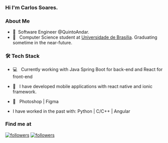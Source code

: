 <h3> Hi I'm Carlos Soares. 

<h3> About Me </h3>
  
- 🔭 &nbsp;Software Engineer  @QuintoAndar. 
- 📕 &nbsp; Computer Science student at [Universidade de Brasília](https://www.unb.br/). Graduating sometime in the near-future.

<h3>🛠 Tech Stack</h3>

  - 💻 &nbsp; Currently working with Java Spring Boot for back-end and React for front-end 
  
  - 📱 &nbsp; I have developed mobile applications with react native and ionic framework.

  - 🎨 &nbsp;  Photoshop | Figma

  - I have worked in the past with: Python | C/C++ | Angular


<h3> Find me at </h3>

<p>
  <a href="https://www.linkedin.com/in/carlosgsoares/"><img alt="followers" title="Linkedin" src="https://img.shields.io/badge/LinkedIn-0077B5?style=for-the-badge&logo=linkedin&logoColor=white"/></a>
  <a href="https://github.com/gabuvns"><img alt="followers" title="Follow me on Github" src="https://img.shields.io/github/followers/carolestrella?color=236ad3&style=for-the-badge&logo=github&label=Follow"/></a>
</p>
